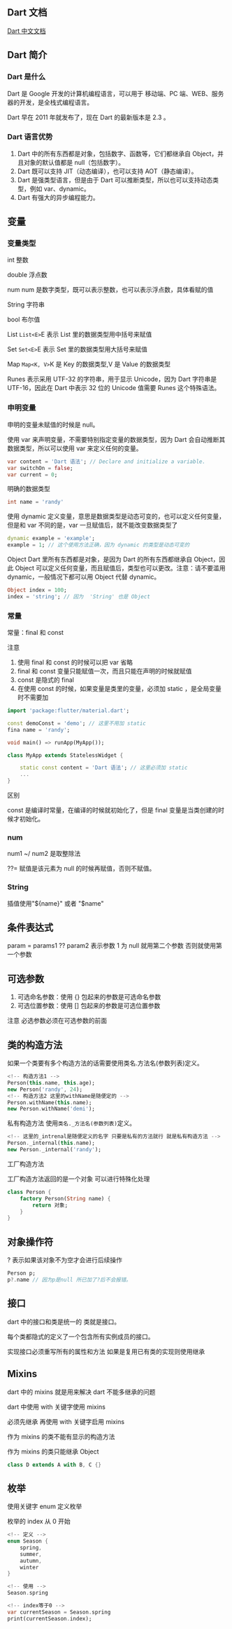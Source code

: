 ## Dart 文档

[Dart 中文文档](https://www.dartcn.com/guides/language/language-tour)

## Dart 简介

### Dart 是什么

Dart 是 Google 开发的计算机编程语言，可以用于 移动端、PC 端、WEB、服务器的开发，是全栈式编程语言。

Dart 早在 2011 年就发布了，现在 Dart 的最新版本是 2.3 。

### Dart 语言优势

1. Dart 中的所有东西都是对象，包括数字、函数等，它们都继承自 Object，并且对象的默认值都是 null（包括数字）。
2. Dart 既可以支持 JIT（动态编译），也可以支持 AOT（静态编译）。
3. Dart 是强类型语言，但是由于 Dart 可以推断类型，所以也可以支持动态类型，例如 var、dynamic。
4. Dart 有强大的异步编程能力。

## 变量

### 变量类型

int 整数

double 浮点数

num num 是数字类型，既可以表示整数，也可以表示浮点数，具体看赋的值

String 字符串

bool 布尔值

List `List<E>`E 表示 List 里的数据类型用中括号来赋值

Set `Set<E>`E 表示 Set 里的数据类型用大括号来赋值

Map `Map<K, V>`K 是 Key 的数据类型,V 是 Value 的数据类型

Runes 表示采用 UTF-32 的字符串，用于显示 Unicode，因为 Dart 字符串是 UTF-16，因此在 Dart 中表示 32 位的 Unicode 值需要 Runes 这个特殊语法。

### 申明变量

申明的变量未赋值的时候是 null。

使用 var 来声明变量，不需要特别指定变量的数据类型，因为 Dart 会自动推断其数据类型，所以可以使用 var 来定义任何的变量。

```dart
var content = 'Dart 语法'; // Declare and initialize a variable.
var switchOn = false;
var current = 0;
```

明确的数据类型

```dart
int name = 'randy'
```

使用 dynamic 定义变量，意思是数据类型是动态可变的，也可以定义任何变量，但是和 var 不同的是，var 一旦赋值后，就不能改变数据类型了

```dart
dynamic example = 'example';
example = 1; // 这个使用方法正确，因为 dynamic 的类型是动态可变的
```

Object Dart 里所有东西都是对象，是因为 Dart 的所有东西都继承自 Object，因此 Object 可以定义任何变量，而且赋值后，类型也可以更改。注意：请不要滥用 dynamic，一般情况下都可以用 Object 代替 dynamic。

```dart
Object index = 100;
index = 'string'; // 因为  'String' 也是 Object
```

### 常量

常量：final 和 const

注意

1. 使用 final 和 const 的时候可以把 var 省略
2. final 和 const 变量只能赋值一次，而且只能在声明的时候就赋值
3. const 是隐式的 final
4. 在使用 const 的时候，如果变量是类里的变量，必须加 static ，是全局变量时不需要加

```dart
import 'package:flutter/material.dart';

const demoConst = 'demo'; // 这里不用加 static
fina name = 'randy';

void main() => runApp(MyApp());

class MyApp extends StatelessWidget {

    static const content = 'Dart 语法'; // 这里必须加 static
    ...
}
```

区别

const 是编译时常量，在编译的时候就初始化了，但是 final 变量是当类创建的时候才初始化。

### num

num1 ~/ num2 是取整除法

??= 赋值是该元素为 null 的时候再赋值，否则不赋值。

### String

插值使用"${name}" 或者 "$name"

## 条件表达式

param = params1 ?? param2 表示参数 1 为 null 就用第二个参数 否则就使用第一个参数

## 可选参数

1. 可选命名参数：使用 {} 包起来的参数是可选命名参数
2. 可选位置参数：使用 [] 包起来的参数是可选位置参数

注意 必选参数必须在可选参数的前面

## 类的构造方法

如果一个类要有多个构造方法的话需要使用类名.方法名(参数列表)定义。

```dart
<!-- 构造方法1 -->
Person(this.name, this.age);
new Person('randy', 24);
<!-- 构造方法2 这里的withName是随便定的 -->
Person.withName(this.name);
new Person.withName('demi');
```

私有构造方法 使用`类名._方法名(参数列表)`定义。

```dart
<!-- 这里的_intrenal是随便定义的名字 只要是私有的方法就行 就是私有构造方法 -->
Person._internal(this.name);
new Person._internal('randy');
```

工厂构造方法

工厂构造方法返回的是一个对象 可以进行特殊化处理

```dart
class Person {
    factory Person(String name) {
        return 对象;
    }
}
```

## 对象操作符

? 表示如果该对象不为空才会进行后续操作

```dart
Person p;
p?.name // 因为p是null 所已加了?后不会报错。
```

## 接口

dart 中的接口和类是统一的 类就是接口。

每个类都隐式的定义了一个包含所有实例成员的接口。

实现接口必须重写所有的属性和方法 如果是复用已有类的实现则使用继承

## Mixins

dart 中的 mixins 就是用来解决 dart 不能多继承的问题

dart 中使用 with 关键字使用 mixins

必须先继承 再使用 with 关键字启用 mixins

作为 mixins 的类不能有显示的构造方法

作为 mixins 的类只能继承 Object

```dart
class D extends A with B, C {}
```

## 枚举

使用关键字 enum 定义枚举

枚举的 index 从 0 开始

```dart
<!-- 定义 -->
enum Season {
    spring,
    summer,
    autumn,
    winter
}

<!-- 使用 -->
Season.spring

<!-- index等于0 -->
var currentSeason = Season.spring
print(currentSeason.index);
```

